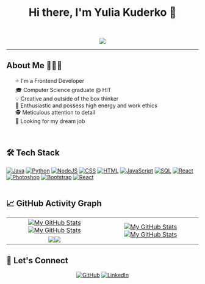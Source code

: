 <h1 align="center">
Hi there, I'm Yulia Kuderko 👋
  </h1>
<br/>

<!-- Typing SVG by DenverCoder1 - https://github.com/DenverCoder1/readme-typing-svg -->
<p align="center">
  <a href="https://github.com/DenverCoder1/readme-typing-svg"><img src="https://readme-typing-svg.herokuapp.com?lines=Computer+Science+Graduate;Always%20learning%20new%20things&color=7b0e75&center=true&width=380&height=45"></a>
</p>
<hr/>

## About Me 👩🏽‍💻
<ul type="none">
<li>⭐ I'm a Frontend Developer </li>
<li>🎓 Computer Science graduate @ HIT</li>
<li>💡 Creative and outside of the box thinker</li>
<li>💪 Enthusiastic and possess high energy and work ethics </li>
<li>🕵️‍ Meticulous attention to detail</li>
<li>💼 Looking for my dream job</li>
</ul>
<br/>


## 🛠️ Tech Stack
<p>
    <a href="https://github.com/search?q=user%3ADenverCoder1+is%3Arepo+language%3Ajava"><img alt="Java" src="https://img.shields.io/badge/Java-%23007396.svg?logo=java&logoColor=white"></a>
    <a href="https://github.com/search?q=user%3ADenverCoder1+is%3Arepo+language%3Apython"><img alt="Python" src="https://img.shields.io/badge/Python%20-%2314354C.svg?logo=python&logoColor=white"></a>
    <a href="https://github.com/search?q=user%3ADenverCoder1+is%3Arepo+language%3Ajavascript"><img alt="NodeJS" src="https://img.shields.io/badge/Node.js%20-%2343853D.svg?logo=node.js&logoColor=white"></a>
    <a href="https://github.com/search?q=user%3ADenverCoder1+is%3Arepo+language%3Acss"><img alt="CSS" src="https://img.shields.io/badge/CSS%20-%231572B6.svg?logo=css3&logoColor=white"></a>
    <a href="https://github.com/search?q=user%3ADenverCoder1+is%3Arepo+language%3Ahtml"><img alt="HTML" src="https://img.shields.io/badge/HTML%20-%23E34F26.svg?logo=html5&logoColor=white"></a>
    <a href="https://github.com/search?q=user%3ADenverCoder1+is%3Arepo+language%3Ajavascript"><img alt="JavaScript" src="https://img.shields.io/badge/JavaScript%20-%23F7DF1E.svg?logo=javascript&logoColor=black"></a>
    <a href="https://github.com/search?q=user%3ADenverCoder1+is%3Arepo+language%3Asql"><img alt="SQL" src="https://img.shields.io/badge/SQL%20-%23025E8C.svg?logo=amazon-dynamodb&logoColor=white"></a>
    <a href="https://github.com/search?q=user%3ADenverCoder1+is%3Arepo+language%3Asql"><img alt="React" src="https://img.shields.io/badge/React%20-%2314354C.svg?logo=react&logoColor=61DAFB""></a>
    <a href="https://github.com/search?q=user%3ADenverCoder1+is%3Arepo+language%3Asql"><img alt="Photoshop" src="https://img.shields.io/badge/Adobe%20Photoshop-%231572B6.svg?logo=Adobe%20Photoshop&logoColor=black""></a>
    <a href="https://github.com/search?q=user%3ADenverCoder1+is%3Arepo+language%3Asql"><img alt="Bootstrap" src="https://img.shields.io/badge/Bootstrap%20-%2314354C.svg?logo=bootstrap&logoColor=61DAFB""></a>
    <a href="https://github.com/search?q=user%3ADenverCoder1+is%3Arepo+language%3Asql"><img alt="React" src="https://img.shields.io/badge/React%20-%2314354C.svg?logo=react&logoColor=61DAFB""></a>

<br/>
<br/>


## 📈 GitHub Activity Graph
<table>
    <tr>
        <td align="center"><a href="https://github.com/YuliaKuderko#gh-light-mode-only"><img src="https://github-readme-stats.vercel.app/api?username=yuliakuderko&show_icons=true&theme=default&include_all_commits=true#gh-light-mode-only" alt="My GitHub Stats"/></a><a href="https://github.com/YuliaKuderko#gh-dark-mode-only"><img src="https://github-readme-stats.vercel.app/api?username=yuliakuderko&show_icons=true&theme=tokyonight&include_all_commits=true#gh-dark-mode-only" alt="My GitHub Stats"/></a></td>
        <td rowspan="2" align="center"><a href="https://github.com/YuliaKuderko#gh-light-mode-only"><img src="https://github-readme-stats.vercel.app/api/top-langs/?username=yuliakuderko&theme=default&langs_count=8#gh-light-mode-only" alt="My GitHub Stats"/></a><a href="https://github.com/YuliaKuderko#gh-dark-mode-only"><img src="https://github-readme-stats.vercel.app/api/top-langs/?username=yuliakuderko&theme=tokyonight&langs_count=8#gh-dark-mode-only" alt="My GitHub Stats"/></a></td>
    </tr>
    <tr>
        <td align="center"><a href="https://github.com/YuliaKuderko#gh-light-mode-only"><img src="https://github-readme-streak-stats.herokuapp.com/?user=yuliakuderko&theme=default"/></a><a href="https://github.com/YuliaKuderko#gh-dark-mode-only"><img src="https://github-readme-streak-stats.herokuapp.com/?user=yuliakuderko&theme=tokyonight"/></a></td>
    </tr>    
</table>


## 💌 Let's Connect
<p align="center">
	<a href="https://github.com/YuliaKuderko" target="_blank"><img src="https://img.icons8.com/bubbles/50/000000/github.png" alt="GitHub"/></a>
	<a href="https://www.linkedin.com/in/yulia-kuderko-6936481b2/" target="_blank"><img src="https://img.icons8.com/bubbles/50/000000/linkedin.png" alt="LinkedIn"/></a>
</p>


<!--
**YuliaKuderko/YuliaKuderko** is a ✨ _special_ ✨ repository because its `README.md` (this file) appears on your GitHub profile.

-->
